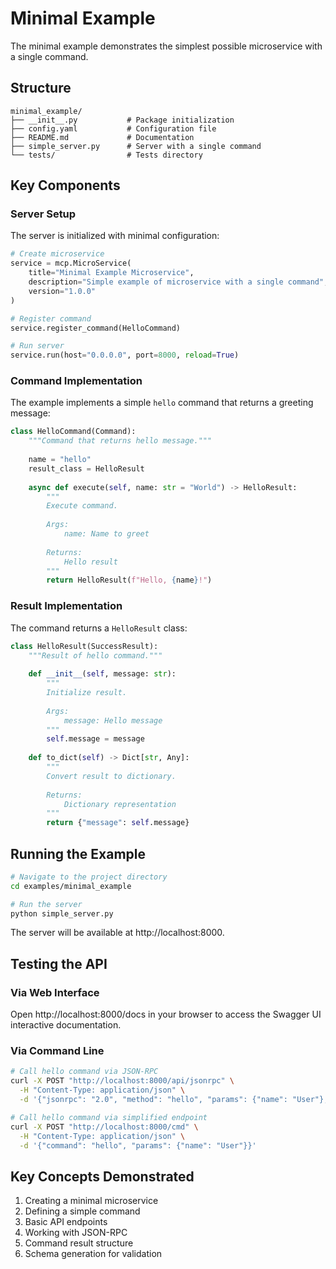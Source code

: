 # Minimal Example

The minimal example demonstrates the simplest possible microservice with a single command.

## Structure

```
minimal_example/
├── __init__.py           # Package initialization
├── config.yaml           # Configuration file
├── README.md             # Documentation
├── simple_server.py      # Server with a single command
└── tests/                # Tests directory
```

## Key Components

### Server Setup

The server is initialized with minimal configuration:

```python
# Create microservice
service = mcp.MicroService(
    title="Minimal Example Microservice",
    description="Simple example of microservice with a single command",
    version="1.0.0"
)

# Register command
service.register_command(HelloCommand)

# Run server
service.run(host="0.0.0.0", port=8000, reload=True)
```

### Command Implementation

The example implements a simple `hello` command that returns a greeting message:

```python
class HelloCommand(Command):
    """Command that returns hello message."""
    
    name = "hello"
    result_class = HelloResult
    
    async def execute(self, name: str = "World") -> HelloResult:
        """
        Execute command.
        
        Args:
            name: Name to greet
            
        Returns:
            Hello result
        """
        return HelloResult(f"Hello, {name}!")
```

### Result Implementation

The command returns a `HelloResult` class:

```python
class HelloResult(SuccessResult):
    """Result of hello command."""
    
    def __init__(self, message: str):
        """
        Initialize result.
        
        Args:
            message: Hello message
        """
        self.message = message
        
    def to_dict(self) -> Dict[str, Any]:
        """
        Convert result to dictionary.
        
        Returns:
            Dictionary representation
        """
        return {"message": self.message}
```

## Running the Example

```bash
# Navigate to the project directory
cd examples/minimal_example

# Run the server
python simple_server.py
```

The server will be available at http://localhost:8000.

## Testing the API

### Via Web Interface

Open http://localhost:8000/docs in your browser to access the Swagger UI interactive documentation.

### Via Command Line

```bash
# Call hello command via JSON-RPC
curl -X POST "http://localhost:8000/api/jsonrpc" \
  -H "Content-Type: application/json" \
  -d '{"jsonrpc": "2.0", "method": "hello", "params": {"name": "User"}, "id": 1}'

# Call hello command via simplified endpoint
curl -X POST "http://localhost:8000/cmd" \
  -H "Content-Type: application/json" \
  -d '{"command": "hello", "params": {"name": "User"}}'
```

## Key Concepts Demonstrated

1. Creating a minimal microservice
2. Defining a simple command
3. Basic API endpoints
4. Working with JSON-RPC
5. Command result structure
6. Schema generation for validation 